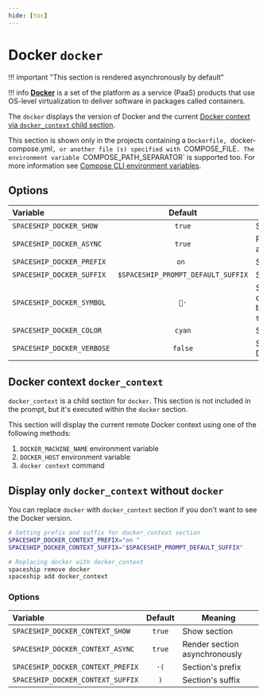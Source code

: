 ```yaml
---
hide: [toc]
---
```


# Docker `docker`

!!! important "This section is rendered asynchronously by default"

!!! info
    [**Docker**](https://docker.com) is a set of the platform as a service (PaaS) products that use OS-level virtualization to deliver software in packages called containers.

The `docker` displays the version of Docker and the current [Docker context via `docker_context` child section](#docker-context-docker_context).

This section is shown only in the projects containing a `Dockerfile, `docker-compose.yml`, or another file (s) specified with `COMPOSE_FILE`. The environment variable `COMPOSE_PATH_SEPARATOR` is supported too. For more information see [Compose CLI environment variables](https://docs.docker.com/compose/reference/envvars/).

## Options

| Variable                   |              Default               | Meaning                             |
| :------------------------- | :--------------------------------: | ----------------------------------- |
| `SPACESHIP_DOCKER_SHOW`    |               `true`               | Show section                        |
| `SPACESHIP_DOCKER_ASYNC`   |              `true`                | Render section asynchronously       |
| `SPACESHIP_DOCKER_PREFIX`  |               `on `                | Section's prefix                    |
| `SPACESHIP_DOCKER_SUFFIX`  | `$SPACESHIP_PROMPT_DEFAULT_SUFFIX` | Section's suffix                    |
| `SPACESHIP_DOCKER_SYMBOL`  |               `🐳·`                | Symbol displayed before the section |
| `SPACESHIP_DOCKER_COLOR`   |               `cyan`               | Section's color                     |
| `SPACESHIP_DOCKER_VERBOSE` |              `false`               | Show complete Docker version        |

## Docker context `docker_context`

`docker_context` is a child section for `docker`. This section is not included in the prompt, but it's executed within the `docker` section.

This section will display the current remote Docker context using one of the following methods:

1. `DOCKER_MACHINE_NAME` environment variable
2. `DOCKER_HOST` environment variable
3. `docker context` command

## Display only `docker_context` without `docker`

You can replace `docker` with `docker_context` section if you don't want to see the Docker version.

```zsh title=".zshrc"
# Setting prefix and suffix for docker_context section
SPACESHIP_DOCKER_CONTEXT_PREFIX="on "
SPACESHIP_DOCKER_CONTEXT_SUFFIX="$SPACESHIP_PROMPT_DEFAULT_SUFFIX"

# Replacing docker with docker_context
spaceship remove docker
spaceship add docker_context
```

### Options

| Variable                          | Default | Meaning                       |
| :-------------------------------- | :-----: | ----------------------------- |
| `SPACESHIP_DOCKER_CONTEXT_SHOW`   | `true`  | Show section                  |
| `SPACESHIP_DOCKER_CONTEXT_ASYNC`  | `true`  | Render section asynchronously |
| `SPACESHIP_DOCKER_CONTEXT_PREFIX` |  `·(`   | Section's prefix              |
| `SPACESHIP_DOCKER_CONTEXT_SUFFIX` |   `)`   | Section's suffix              |
